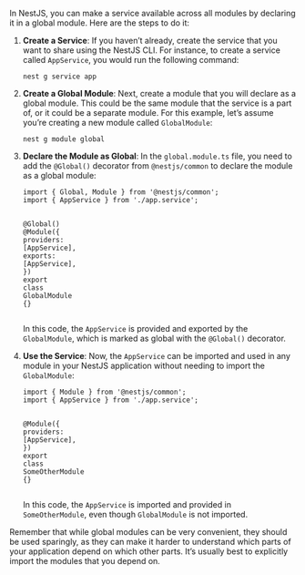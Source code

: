 <!DOCTYPE html>
<html>

<head>
  <meta charset="utf-8">
  <meta name="viewport" content="width=device-width, initial-scale=1.0">
  <title>Share NestJS Service Globally</title>
  <link rel="stylesheet" href="https://stackedit.io/style.css" />
</head>

<body class="stackedit">
  <div class="stackedit__html"><p>In NestJS, you can make a service available across all modules by declaring it in a global module. Here are the steps to do it:</p>
<ol>
<li>
<p><strong>Create a Service</strong>: If you haven’t already, create the service that you want to share using the NestJS CLI. For instance, to create a service called <code>AppService</code>, you would run the following command:</p>
<pre><code>nest g service app
</code></pre>
</li>
<li>
<p><strong>Create a Global Module</strong>: Next, create a module that you will declare as a global module. This could be the same module that the service is a part of, or it could be a separate module. For this example, let’s assume you’re creating a new module called <code>GlobalModule</code>:</p>
<pre><code>nest g module global
</code></pre>
</li>
<li>
<p><strong>Declare the Module as Global</strong>: In the <code>global.module.ts</code> file, you need to add the <code>@Global()</code> decorator from <code>@nestjs/common</code> to declare the module as a global module:</p>
<pre class=" language-typescript"><code class="prism  language-typescript"><span class="token keyword">import</span> <span class="token punctuation">{</span> Global<span class="token punctuation">,</span> Module <span class="token punctuation">}</span> <span class="token keyword">from</span> <span class="token string">'@nestjs/common'</span><span class="token punctuation">;</span>
<span class="token keyword">import</span> <span class="token punctuation">{</span> AppService <span class="token punctuation">}</span> <span class="token keyword">from</span> <span class="token string">'./app.service'</span><span class="token punctuation">;</span>

@<span class="token function">Global</span><span class="token punctuation">(</span><span class="token punctuation">)</span>
@<span class="token function">Module</span><span class="token punctuation">(</span><span class="token punctuation">{</span>
  providers<span class="token punctuation">:</span> <span class="token punctuation">[</span>AppService<span class="token punctuation">]</span><span class="token punctuation">,</span>
  exports<span class="token punctuation">:</span> <span class="token punctuation">[</span>AppService<span class="token punctuation">]</span><span class="token punctuation">,</span>
<span class="token punctuation">}</span><span class="token punctuation">)</span>
<span class="token keyword">export</span> <span class="token keyword">class</span> <span class="token class-name">GlobalModule</span> <span class="token punctuation">{</span><span class="token punctuation">}</span>
</code></pre>
<p>In this code, the <code>AppService</code> is provided and exported by the <code>GlobalModule</code>, which is marked as global with the <code>@Global()</code> decorator.</p>
</li>
<li>
<p><strong>Use the Service</strong>: Now, the <code>AppService</code> can be imported and used in any module in your NestJS application without needing to import the <code>GlobalModule</code>:</p>
<pre class=" language-typescript"><code class="prism  language-typescript"><span class="token keyword">import</span> <span class="token punctuation">{</span> Module <span class="token punctuation">}</span> <span class="token keyword">from</span> <span class="token string">'@nestjs/common'</span><span class="token punctuation">;</span>
<span class="token keyword">import</span> <span class="token punctuation">{</span> AppService <span class="token punctuation">}</span> <span class="token keyword">from</span> <span class="token string">'./app.service'</span><span class="token punctuation">;</span>

@<span class="token function">Module</span><span class="token punctuation">(</span><span class="token punctuation">{</span>
  providers<span class="token punctuation">:</span> <span class="token punctuation">[</span>AppService<span class="token punctuation">]</span><span class="token punctuation">,</span>
<span class="token punctuation">}</span><span class="token punctuation">)</span>
<span class="token keyword">export</span> <span class="token keyword">class</span> <span class="token class-name">SomeOtherModule</span> <span class="token punctuation">{</span><span class="token punctuation">}</span>
</code></pre>
<p>In this code, the <code>AppService</code> is imported and provided in <code>SomeOtherModule</code>, even though <code>GlobalModule</code> is not imported.</p>
</li>
</ol>
<p>Remember that while global modules can be very convenient, they should be used sparingly, as they can make it harder to understand which parts of your application depend on which other parts. It’s usually best to explicitly import the modules that you depend on.</p>
</div>
</body>

</html>

